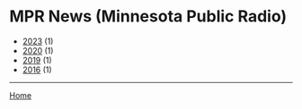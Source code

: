 # MPR News (Minnesota Public Radio)

  * [2023](./mpr-news-minnesota-public-radio-2023.md) (1)
  * [2020](./mpr-news-minnesota-public-radio-2020.md) (1)
  * [2019](./mpr-news-minnesota-public-radio-2019.md) (1)
  * [2016](./mpr-news-minnesota-public-radio-2016.md) (1)

----

[Home](../index.md)
